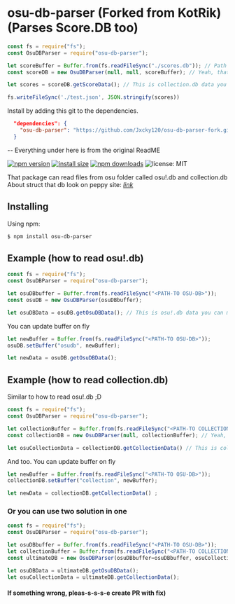 # osu-db-parser (Forked from KotRik) (Parses Score.DB too)

```js
const fs = require("fs");
const OsuDBParser = require("osu-db-parser");

let scoreBuffer = Buffer.from(fs.readFileSync("./scores.db")); // Path to Scores.db
const scoreDB = new OsuDBParser(null, null, scoreBuffer); // Yeah, that's okay (No it's not)

let scores = scoreDB.getScoreData(); // This is collection.db data you can make with this all that you want.

fs.writeFileSync('./test.json', JSON.stringify(scores))
```

Install by adding this git to the dependencies. 
```json
  "dependencies": {
    "osu-db-parser": "https://github.com/Jxcky120/osu-db-parser-fork.git",
  }
```

-- Everything under here is from the original ReadME

[![npm version](https://img.shields.io/npm/v/osu-db-parser)](https://www.npmjs.org/package/osu-db-parser)
[![install size](https://packagephobia.now.sh/badge?p=osu-db-parser)](https://packagephobia.now.sh/result?p=osu-db-parser)
[![npm downloads](https://img.shields.io/npm/dm/osu-db-parser.svg)](http://npm-stat.com/charts.html?package=osu-db-parser)
![license: MIT](https://img.shields.io/badge/License-MIT-blue.svg)

That package can read files from osu folder called osu!.db and collection.db
About struct that db look on peppy site: [*link*](https://osu.ppy.sh/help/wiki/osu!_File_Formats/Db_%28file_format%29)

## Installing
Using npm:

```bash
$ npm install osu-db-parser
```
## Example (how to read osu!.db)

```js
const fs = require("fs");
const OsuDBParser = require("osu-db-parser");

let osuDBbuffer = Buffer.from(fs.readFileSync("<PATH-TO OSU-DB>"));
const osuDB = new OsuDBParser(osuDBbuffer);

let osuDBData = osuDB.getOsuDBData(); // This is osu!.db data you can make with this all that you want.
```

You can update buffer on fly
```js
let newBuffer = Buffer.from(fs.readFileSync("<PATH-TO OSU-DB>"));
osuDB.setBuffer("osudb", newBuffer);

let newData = osuDB.getOsuDBData();
```

## Example (how to read collection.db)
Similar to how to read osu!.db ;D

```js
const fs = require("fs");
const OsuDBParser = require("osu-db-parser");

let collectionBuffer = Buffer.from(fs.readFileSync("<PATH-TO COLLECTION-DB>"));
const collectionDB = new OsuDBParser(null, collectionBuffer); // Yeah, that's okay

let osuCollectionData = collectionDB.getCollectionData() // This is collection.db data you can make with this all that you want.
```

And too. You can update buffer on fly
```js
let newBuffer = Buffer.from(fs.readFileSync("<PATH-TO OSU-DB>"));
collectionDB.setBuffer("collection", newBuffer);

let newData = collectionDB.getCollectionData() ;
```

### Or you can use two solution in one

```js
const fs = require("fs");
const OsuDBParser = require("osu-db-parser");

let osuDBbuffer = Buffer.from(fs.readFileSync("<PATH-TO OSU-DB>"));
let collectionBuffer = Buffer.from(fs.readFileSync("<PATH-TO COLLECTION-DB>"));
const ultimateDB = new OsuDBParser(osuDBbuffer=osuDBbuffer, osuCollectionBuffer=collectionBuffer);

let osuDBData = ultimateDB.getOsuDBData();
let osuCollectionData = ultimateDB.getCollectionData();

```

#### If something wrong, pleas-s-s-s-e create PR with fix)
